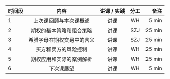 
|时间段     |  内容    | 讲课 / 实践     |  分工  |备注       |
| :---     |   :----:    |   :----:    |    :----:    |       ---: |
|    1     |  上次课回顾与本次课概述 |  讲课   |    WH     |   5 min     |
|    2     |  期权的基本策略和组合策略  |  讲课   |    SZJ     |   25 min     |
|    3     |  希腊字母在期权交易中的含义  |  讲课   |    SZJ     |   25 min     |
|    4     |  买方和卖方的风险控制  |  讲课   |    WH     |   25 min     |
|    5     |  期权应用和实际的案例解析  |  讲课   |    WH     |   25 min     |
|    6     |  下次课展望  |  讲课   |    WH     |   5 min     |
